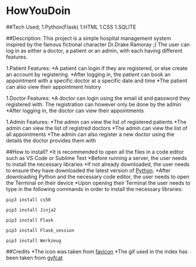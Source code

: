 # HowYouDoin

##Tech Used;
1.Python(Flask)
1.HTML
1.CSS
1.SQLITE

##Description:
This project is a simple hospital management system inspired by the famous fictional character Dr.Drake Ramoray ;) The user can log in as either a doctor, a patient or an admin, with each having different features.

1.Patient Features:
*A patient can login if they are registered, or else create an account by registering.
*After logging in, the patient can book an appointment with a specific doctor at a specific date and time
*The patient can also view their appointment history

1.Doctor Features:
*A doctor can login using the email id and password they registered with. The registration can however only be done by the admin
*After logging in, the doctor can view their appointments

1.Admin Features:
*The admin can view the list of registered patients
*The admin can view the list of registred doctors
*The admin can view the list of all appointments
*The admin can also register a new doctor using the details the doctor provides them with

##How to install?
*It is recommended to open all the files in a code editor such as VS Code or Sublime Text
*Before running a server, the user needs to install the necessary libraries
*If not already downloaded, the user needs to ensure they have downloaded the latest version of [Python](https://www.python.org/downloads/).
*After downloading Python and the necessary code editor, the user needs to open the Terminal on their device
*Upon opening their Terminal the user needs to type in the following commands in order to install the necessary libraries:

```
pip3 install cs50
```
```
pip3 install Jinja2
```
```
pip3 install Flask
```
```
pip3 install Flask_session
```
```
pip3 install Werkzeug
```

##Credits
*The icon was taken from [favicon](https://favicon.io/)
*The gif used in the index has been taken from [gyfcat](https://gfycat.com/)


